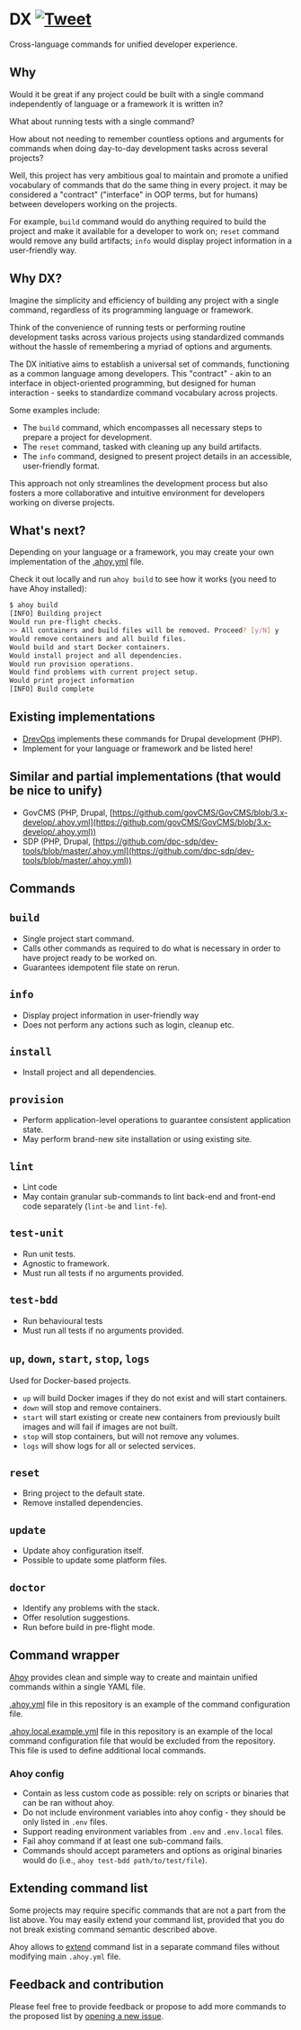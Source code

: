 # DX [![Tweet](https://img.shields.io/twitter/url/http/shields.io.svg?style=social)](https://twitter.com/intent/tweet?button_hashtag=DX&text=Cross-language+commands+for+unified+developer+experience+%28%23DX%29.&url=https://integratedexperts.github.io/dx&via=integratedexperts&hashtags=developerexperience,programming)

Cross-language commands for unified developer experience.

## Why

Would it be great if any project could be built with a single command
independently of language or a framework it is written in?

What about running tests with a single command?

How about not needing to remember countless options and arguments for commands
when doing day-to-day development tasks across several projects?

Well, this project has very ambitious goal to maintain and promote a unified
vocabulary of commands that do the same thing in every project. it may be
considered a "contract" ("interface" in OOP terms, but for humans) between
developers working on the projects.

For example, `build` command would do anything required to build the project
and make it available for a developer to work on; `reset` command would remove
any build artifacts; `info` would display project information in a user-friendly
way.

## Why DX?

Imagine the simplicity and efficiency of building any project with a single
command, regardless of its programming language or framework. 

Think of the convenience of running tests or performing routine development 
tasks across various projects using standardized commands without the hassle 
of remembering a myriad of options and arguments.

The DX initiative aims to establish a universal set of commands, functioning as
a common language among developers. This "contract" - akin to an interface in
object-oriented programming, but designed for human interaction - seeks to
standardize command vocabulary across projects.

Some examples include:

- The `build` command, which encompasses all necessary steps to prepare a
  project for development.
- The `reset` command, tasked with cleaning up any build artifacts.
- The `info` command, designed to present project details in an accessible,
  user-friendly format.

This approach not only streamlines the development process but also fosters a
more collaborative and intuitive environment for developers working on diverse
projects.

## What's next?

Depending on your language or a framework, you may create your own
implementation of
the [.ahoy.yml](https://github.com/drevops/dx/blob/master/.ahoy.yml)
file.

Check it out locally and run `ahoy build` to see how it works (you need to have
Ahoy installed):

```bash
$ ahoy build
[INFO] Building project
Would run pre-flight checks.
>> All containers and build files will be removed. Proceed? [y/N] y
Would remove containers and all build files.
Would build and start Docker containers.
Would install project and all dependencies.
Would run provision operations.
Would find problems with current project setup.
Would print project information
[INFO] Build complete
```

## Existing implementations

- [DrevOps](https://drevops.com) implements these commands for Drupal
  development (PHP).
- Implement for your language or framework and be listed here!

## Similar and partial implementations (that would be nice to unify)

- GovCMS (PHP,
  Drupal, [https://github.com/govCMS/GovCMS/blob/3.x-develop/.ahoy.yml](https://github.com/govCMS/GovCMS/blob/3.x-develop/.ahoy.yml))
- SDP (PHP,
  Drupal, [https://github.com/dpc-sdp/dev-tools/blob/master/.ahoy.yml](https://github.com/dpc-sdp/dev-tools/blob/master/.ahoy.yml))

## Commands

## `build`

- Single project start command.
- Calls other commands as required to do what is necessary in order to have
  project ready to be worked on.
- Guarantees idempotent file state on rerun.

## `info`

- Display project information in user-friendly way
- Does not perform any actions such as login, cleanup etc.

## `install`

- Install project and all dependencies.

## `provision`

- Perform application-level operations to guarantee consistent application
  state.
- May perform brand-new site installation or using existing site.

## `lint`

- Lint code
- May contain granular sub-commands to lint back-end and front-end code
  separately (`lint-be` and `lint-fe`).

## `test-unit`

- Run unit tests.
- Agnostic to framework.
- Must run all tests if no arguments provided.

## `test-bdd`

- Run behavioural tests
- Must run all tests if no arguments provided.

## `up`, `down`, `start`, `stop`, `logs`

Used for Docker-based projects.

- `up` will build Docker images if they do not exist and will start containers.
- `down` will stop and remove containers.
- `start` will start existing or create new containers from previously built
  images and will fail if images are not built.
- `stop` will stop containers, but will not remove any volumes.
- `logs` will show logs for all or selected services.

## `reset`

- Bring project to the default state.
- Remove installed dependencies.

## `update`

- Update ahoy configuration itself.
- Possible to update some platform files.

## `doctor`

- Identify any problems with the stack.
- Offer resolution suggestions.
- Run before build in pre-flight mode.

## Command wrapper

[Ahoy](https://ahoy-cli.readthedocs.io/en/latest/) provides clean and simple way
to create and maintain unified commands within a single YAML file.

[.ahoy.yml](https://github.com/drevops/dx/blob/main/.ahoy.yml) file
in this repository is an example of the command configuration file.

[.ahoy.local.example.yml](https://github.com/drevops/dx/blob/main/.ahoy.local.example.yml)
file in this repository is an example of the local command configuration file
that would be excluded from the repository. This file is used to define
additional local commands.

### Ahoy config

- Contain as less custom code as possible: rely on scripts or binaries that can
  be ran without ahoy.
- Do not include environment variables into ahoy config - they should be only
  listed in `.env` files.
- Support reading environment variables from `.env` and `.env.local` files.
- Fail ahoy command if at least one sub-command fails.
- Commands should accept parameters and options as original binaries would do
  (i.e., `ahoy test-bdd path/to/test/file`).

## Extending command list

Some projects may require specific commands that are not a part from the list
above. You may easily extend your command list, provided that you do not break
existing command semantic described above.

Ahoy allows
to [extend](https://github.com/ahoy-cli/ahoy/wiki#importing-commands-from-other-ahoy-files)
command list in a separate command files without modifying main `.ahoy.yml`
file.

## Feedback and contribution

Please feel free to provide feedback or propose to add more commands to
the proposed list
by [opening a new issue](https://github.com/drevops/dx/issues/new).
